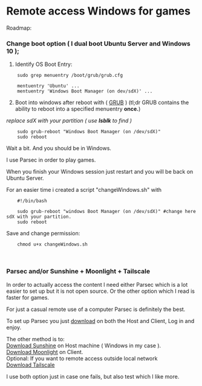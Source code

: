 Remote access Windows for games
========================

Roadmap:

### Change boot option ( I dual boot Ubuntu Server and Windows 10 );

1. Identify OS Boot Entry:

```
    sudo grep menuentry /boot/grub/grub.cfg

    mentuentry 'Ubuntu' ...
    mentuentry 'Windows Boot Manager (on dev/sdX)' ...
```

2. Boot into windows after reboot with ( [GRUB](https://wiki.debian.org/GrubReboot) ) (tl;dr GRUB contains the ability to reboot into a specified menuentry **once.**)

*replace sdX with your partition ( use **lsblk** to find  )*
```
    sudo grub-reboot "Windows Boot Manager (on /dev/sdX)"
    sudo reboot
```

Wait a bit.  And you should be in Windows.

I use Parsec in order to play games.

When you finish your Windows session just restart and you will be back on Ubuntu Server.

For an easier time i created a script "changeWindows.sh" with

```
    #!/bin/bash
    
    sudo grub-reboot "windows Boot Manager (on /dev/sdX)" #change here sdX with your partition.
    sudo reboot
```
Save and change permission:
```
    chmod u+x changeWindows.sh
```
<br>


###  Parsec and/or Sunshine + Moonlight + Tailscale

In order to actually access the content I need either Parsec which is a lot easier to set up but it is not open source. Or the other option which I read is faster for games. 

For just a casual remote use of a computer Parsec is definitely the best.

To set up Parsec you just [download](https://parsec.app/downloads) on both the Host and Client, Log in and enjoy.

The other method is to:<br>
[Download Sunshine](https://github.com/LizardByte/Sunshine?tab=readme-ov-file) on Host machine ( Windows in my case ).<br>
[Download Moonlight](https://github.com/moonlight-stream/moonlight-qt) on Client.<br>
Optional: If you want to remote access outside local network<br> 
[Download Tailscale](https://tailscale.com/download)


I use both option just in case one fails, but also test which I like more. 
